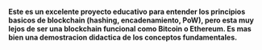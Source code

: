 **Este es un excelente proyecto educativo para entender los principios basicos de blockchain (hashing, encadenamiento,
PoW), pero esta muy lejos de ser una blockchain funcional como Bitcoin o Ethereum. Es mas bien una demostracion
didactica de los conceptos fundamentales.**